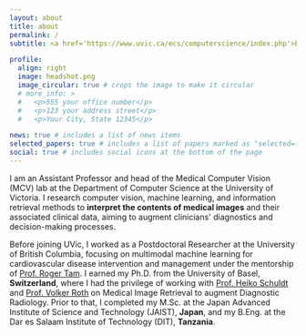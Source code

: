 ```yaml
---
layout: about
title: about
permalink: /
subtitle: <a href='https://www.uvic.ca/ecs/computerscience/index.php'>Engineering & Computer Science Building</a>. Room 454. 3800 Finnerty Road. 

profile:
  align: right
  image: headshot.png
  image_circular: true # crops the image to make it circular
  # more_info: >
  #   <p>555 your office number</p>
  #   <p>123 your address street</p>
  #   <p>Your City, State 12345</p>

news: true # includes a list of news items
selected_papers: true # includes a list of papers marked as "selected={true}"
social: true # includes social icons at the bottom of the page
---
```


I am an Assistant Professor and head of the Medical Computer Vision (MCV) lab at the Department of Computer Science at the University of Victoria. I research computer vision, machine learning, and information retrieval methods to **interpret the contents of medical images** and their associated clinical data,  aiming to augment clinicians' diagnostics and decision-making processes.


Before joining UVic, I worked as a Postdoctoral Researcher at the University of British Columbia, focusing on multimodal machine learning for cardiovascular disease intervention and management under the mentorship of [Prof. Roger Tam](https://bme.ubc.ca/?directory=roger-tam). I earned my Ph.D. from the University of Basel, **Switzerland**, where I had the privilege of working with [Prof. Heiko Schuldt](https://dbis.dmi.unibas.ch/team/heiko-schuldt/) and [Prof. Volker Roth](https://bmda.dmi.unibas.ch/people/volker.roth/) on Medical Image Retrieval to augment Diagnostic Radiology. Prior to that, I completed my M.Sc. at the Japan Advanced Institute of Science and Technology (JAIST), **Japan**, and my B.Eng. at the Dar es Salaam Institute of Technology (DIT), **Tanzania**.
